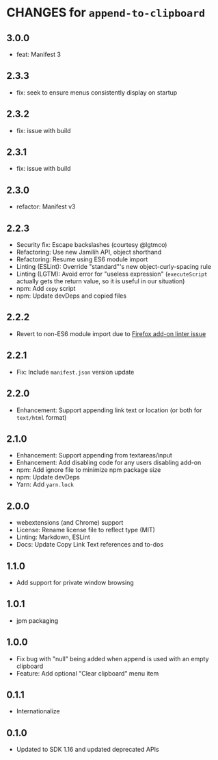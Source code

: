 # CHANGES for `append-to-clipboard`

## 3.0.0

- feat: Manifest 3

## 2.3.3

- fix: seek to ensure menus consistently display on startup

## 2.3.2

- fix: issue with build

## 2.3.1

- fix: issue with build

## 2.3.0

- refactor: Manifest v3

## 2.2.3

- Security fix: Escape backslashes (courtesy @lgtmco)
- Refactoring: Use new Jamilih API, object shorthand
- Refactoring: Resume using ES6 module import
- Linting (ESLint): Override "standard"'s new object-curly-spacing rule
- Linting (LGTM): Avoid error for "useless expression" (`executeScript`
    actually gets the return value, so it is useful in our situation)
- npm: Add `copy` script
- npm: Update devDeps and copied files

## 2.2.2

- Revert to non-ES6 module import due to
    [Firefox add-on linter issue](https://github.com/mozilla/addons-linter/issues/1775)

## 2.2.1

- Fix: Include `manifest.json` version update

## 2.2.0

- Enhancement: Support appending link text or location (or
    both for `text/html` format)

## 2.1.0

- Enhancement: Support appending from textareas/input
- Enhancement: Add disabling code for any users disabling add-on
- npm: Add ignore file to minimize npm package size
- npm: Update devDeps
- Yarn: Add `yarn.lock`

## 2.0.0

- webextensions (and Chrome) support
- License: Rename license file to reflect type (MIT)
- Linting: Markdown, ESLint
- Docs: Update Copy Link Text references and to-dos

## 1.1.0
- Add support for private window browsing

## 1.0.1
- jpm packaging

## 1.0.0
- Fix bug with "null" being added when append is used with an empty clipboard
- Feature: Add optional "Clear clipboard" menu item

## 0.1.1
- Internationalize

## 0.1.0
- Updated to SDK 1.16 and updated deprecated APIs
